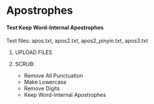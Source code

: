 Apostrophes
===========

#### Test Keep Word-Internal Apostrophes

Test files: apos.txt, apos2.txt, apos2_pinyin.txt, apos3.txt

1. UPLOAD FILES

2. SCRUB: 
    - Remove All Punctuation
    - Make Lowercase
    - Remove Digits
    - Keep Word-Internal Apostrophes

